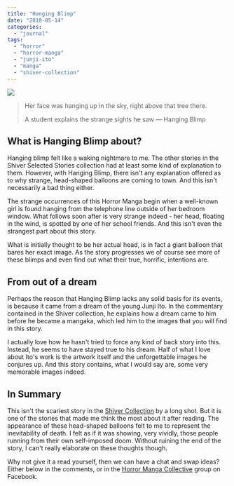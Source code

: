 ```yaml
---
title: "Hanging Blimp"
date: "2018-05-14"
categories: 
  - "journal"
tags: 
  - "horror"
  - "horror-manga"
  - "junji-ito"
  - "manga"
  - "shiver-collection"
---
```


[![](images/Hanging-Blimp-cover.jpg)](https://davidpeach.co.uk/wp-content/uploads/2018/05/Hanging-Blimp-cover.jpg)

> Her face was hanging up in the sky, right above that tree there.
> 
> A student explains the strange sights he saw — Hanging Blimp

## What is Hanging Blimp about?

Hanging blimp felt like a waking nightmare to me. The other stories in the Shiver Selected Stories collection had at least some kind of explanation to them. However, with Hanging Blimp, there isn't any explanation offered as to why strange, head-shaped balloons are coming to town. And this isn't necessarily a bad thing either.

The strange occurrences of this Horror Manga begin when a well-known girl is found hanging from the telephone line outside of her bedroom window. What follows soon after is very strange indeed - her head, floating in the wind, is spotted by one of her school friends. And this isn't even the strangest part about this story.

What is initially thought to be her actual head, is in fact a giant balloon that bares her exact image. As the story progresses we of course see more of these blimps and even find out what their true, horrific, intentions are.

## From out of a dream

Perhaps the reason that Hanging Blimp lacks any solid basis for its events, is because it came from a dream of the young Junji Ito. In the commentary contained in the Shiver collection, he explains how a dream came to him before he became a mangaka, which led him to the images that you will find in this story.

I actually love how he hasn't tried to force any kind of back story into this. Instead, he seems to have stayed true to his dream. Half of what I love about Ito's work is the artwork itself and the unforgettable images he conjures up. And this story contains, what I would say are, some very memorable images indeed.

## In Summary

This isn't the scariest story in the [Shiver Collection](https://junjiitomanga.com/tag/shiver-collection/) by a long shot. But it is one of the stories that made me think the most about it after reading. The appearance of these head-shaped balloons felt to me to represent the inevitability of death. I felt as if it was showing, very vividly, those people running from their own self-imposed doom. Without ruining the end of the story, I can't really elaborate on these thoughts though.

Why not give it a read yourself, then we can have a chat and swap ideas? Either below in the comments, or in the [Horror Manga Collective](https://www.facebook.com/groups/413914462356151/) group on Facebook.
